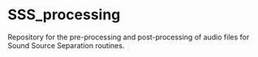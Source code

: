 # SSS_processing
Repository for the pre-processing and post-processing of audio files for Sound Source Separation routines.
